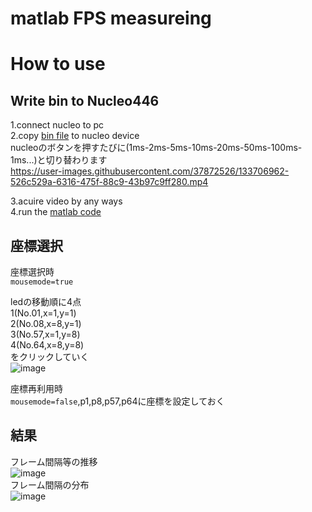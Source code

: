 # matlab FPS measureing

# How to use
## Write bin to Nucleo446
1.connect nucleo to pc\
2.copy [bin file](nucleo446re_64bit_led_code.bin) to nucleo device\
nucleoのボタンを押すたびに(1ms-2ms-5ms-10ms-20ms-50ms-100ms-1ms...)と切り替わります\
https://user-images.githubusercontent.com/37872526/133706962-526c529a-6316-475f-88c9-43b97c9ff280.mp4


3.acuire video by any ways\
4.run the [matlab code](im64bit.mlx)

## 座標選択
座標選択時\
```mousemode=true```

ledの移動順に4点\
1(No.01,x=1,y=1)\
2(No.08,x=8,y=1)\
3(No.57,x=1,y=8)\
4(No.64,x=8,y=8)\
をクリックしていく\
![image](https://user-images.githubusercontent.com/37872526/133704723-b2d30bc4-76b0-4484-bad4-5663c7676934.png)


座標再利用時\
```mousemode=false```,p1,p8,p57,p64に座標を設定しておく

## 結果
フレーム間隔等の推移\
![image](https://user-images.githubusercontent.com/37872526/133704800-add66a24-09f8-41c1-8765-782da07b9b00.png)\
フレーム間隔の分布\
![image](https://user-images.githubusercontent.com/37872526/133704837-1e313d2f-b2dc-4fbf-8abc-a5d7ae6fadf4.png)
